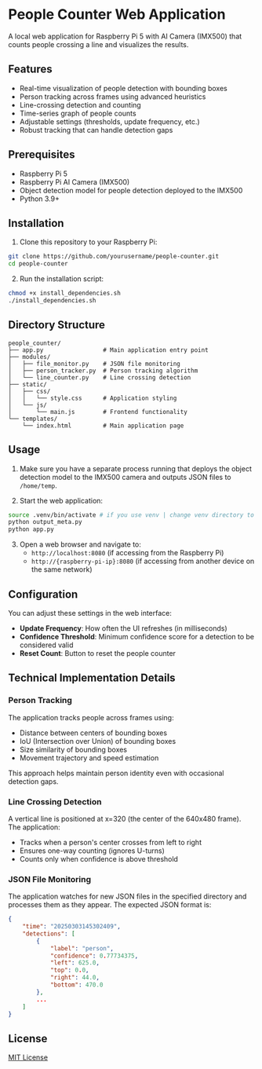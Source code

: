 # People Counter Web Application

A local web application for Raspberry Pi 5 with AI Camera (IMX500) that counts people crossing a line and visualizes the results.

## Features

- Real-time visualization of people detection with bounding boxes
- Person tracking across frames using advanced heuristics
- Line-crossing detection and counting
- Time-series graph of people counts
- Adjustable settings (thresholds, update frequency, etc.)
- Robust tracking that can handle detection gaps

## Prerequisites

- Raspberry Pi 5
- Raspberry Pi AI Camera (IMX500)
- Object detection model for people detection deployed to the IMX500
- Python 3.9+

## Installation

1. Clone this repository to your Raspberry Pi:

```bash
git clone https://github.com/yourusername/people-counter.git
cd people-counter
```

2. Run the installation script:

```bash
chmod +x install_dependencies.sh
./install_dependencies.sh
```

## Directory Structure

```
people_counter/
├── app.py                 # Main application entry point
├── modules/
│   ├── file_monitor.py    # JSON file monitoring
│   ├── person_tracker.py  # Person tracking algorithm
│   └── line_counter.py    # Line crossing detection
├── static/
│   ├── css/
│   │   └── style.css      # Application styling
│   └── js/
│       └── main.js        # Frontend functionality
└── templates/
    └── index.html         # Main application page
```

## Usage

1. Make sure you have a separate process running that deploys the object detection model to the IMX500 camera and outputs JSON files to `/home/temp`.

2. Start the web application:

```bash
source .venv/bin/activate # if you use venv | change venv directory to your environment
python output_meta.py
python app.py
```

3. Open a web browser and navigate to:
   - `http://localhost:8080` (if accessing from the Raspberry Pi)
   - `http://{raspberry-pi-ip}:8080` (if accessing from another device on the same network)

## Configuration

You can adjust these settings in the web interface:

- **Update Frequency**: How often the UI refreshes (in milliseconds)
- **Confidence Threshold**: Minimum confidence score for a detection to be considered valid
- **Reset Count**: Button to reset the people counter

## Technical Implementation Details

### Person Tracking

The application tracks people across frames using:

- Distance between centers of bounding boxes
- IoU (Intersection over Union) of bounding boxes
- Size similarity of bounding boxes
- Movement trajectory and speed estimation

This approach helps maintain person identity even with occasional detection gaps.

### Line Crossing Detection

A vertical line is positioned at x=320 (the center of the 640x480 frame). The application:

- Tracks when a person's center crosses from left to right
- Ensures one-way counting (ignores U-turns)
- Counts only when confidence is above threshold

### JSON File Monitoring

The application watches for new JSON files in the specified directory and processes them as they appear. The expected JSON format is:

```json
{
    "time": "20250303145302409",
    "detections": [
        {
            "label": "person",
            "confidence": 0.77734375,
            "left": 625.0,
            "top": 0.0,
            "right": 44.0,
            "bottom": 470.0
        },
        ...
    ]
}
```

## License

[MIT License](LICENSE)